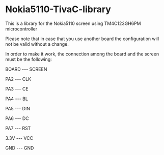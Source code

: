 # Nokia5110-TivaC-library
This is a library for the Nokia5110 screen using TM4C123GH6PM microcontroller

Please note that in case that you use another board the configuration will not be valid without a change.

In order to make it work, the connection among the board and the screen must be the following:

BOARD ---  SCREEN

PA2   ---  CLK

PA3   ---  CE

PA4   ---  BL

PA5   ---  DIN

PA6   ---  DC

PA7   ---  RST

3.3V  ---  VCC

GND   ---  GND
